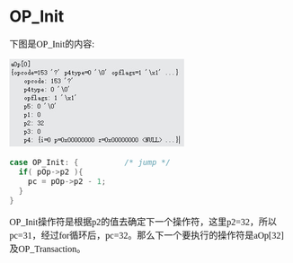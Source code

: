 # OP_Init
<font face="微软雅黑" size="3px">

下图是OP_Init的内容:

![](4-5-1.jpg)

```c
case OP_Init: {          /* jump */
  if( pOp->p2 ){
    pc = pOp->p2 - 1;
  }
}
```
OP_Init操作符是根据p2的值去确定下一个操作符，这里p2=32，所以pc=31，经过for循环后，pc=32。那么下一个要执行的操作符是aOp[32]及OP_Transaction。
